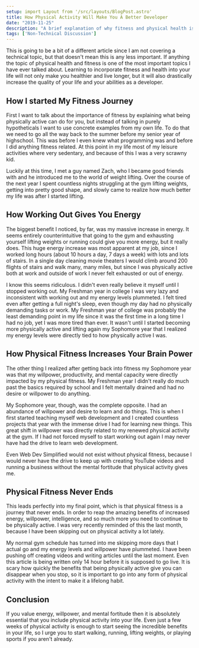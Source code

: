 ```yaml
---
setup: import Layout from '/src/layouts/BlogPost.astro'
title: How Physical Activity Will Make You A Better Developer
date: "2019-11-25"
description: "A brief explanation of why fitness and physical health is so important, especially for programmers."
tags: ['Non-Technical Discussion']
---
```


This is going to be a bit of a different article since I am not covering a technical topic, but that doesn't mean this is any less important. If anything the topic of physical health and fitness is one of the most important topics I have ever talked about. Learning to incorporate fitness and health into your life will not only make you healthier and live longer, but it will also drastically increase the quality of your life and your abilities as a developer.

## How I started My Fitness Journey

First I want to talk about the importance of fitness by explaining what being physically active can do for you, but instead of talking in purely hypotheticals I want to use concrete examples from my own life. To do that we need to go all the way back to the summer before my senior year of highschool. This was before I even knew what programming was and before I did anything fitness related. At this point in my life most of my leisure activities where very sedentary, and because of this I was a very scrawny kid.

Luckily at this time, I met a guy named Zach, who I became good friends with and he introduced me to the world of weight lifting. Over the course of the next year I spent countless nights struggling at the gym lifting weights, getting into pretty good shape, and slowly came to realize how much better my life was after I started lifting.

## How Working Out Gives You Energy

The biggest benefit I noticed, by far, was my massive increase in energy. It seems entirely counterintuitive that going to the gym and exhausting yourself lifting weights or running could give you more energy, but it really does. This huge energy increase was most apparent at my job, since I worked long hours (about 10 hours a day, 7 days a week) with lots and lots of stairs. In a single day cleaning movie theaters I would climb around 200 flights of stairs and walk many, many miles, but since I was physically active both at work and outside of work I never felt exhausted or out of energy. 

I know this seems ridiculous. I didn't even really believe it myself until I stopped working out. My Freshman year in college I was very lazy and inconsistent with working out and my energy levels plummeted. I felt tired even after getting a full night's sleep, even though my day had no physically demanding tasks or work. My Freshman year of college was probably the least demanding point in my life since it was the first time in a long time I had no job, yet I was more tired than ever. It wasn't until I started becoming more physically active and lifting again my Sophomore year that I realized my energy levels were directly tied to how physically active I was.

## How Physical Fitness Increases Your Brain Power

The other thing I realized after getting back into fitness my Sophomore year was that my willpower, productivity, and mental capacity were directly impacted by my physical fitness. My Freshman year I didn't really do much past the basics required by school and I felt mentally drained and had no desire or willpower to do anything.

My Sophomore year, though, was the complete opposite. I had an abundance of willpower and desire to learn and do things. This is when I first started teaching myself web development and I created countless projects that year with the immense drive I had for learning new things. This great shift in willpower was directly related to my renewed physical activity at the gym. If I had not forced myself to start working out again I may never have had the drive to learn web development.

Even Web Dev Simplified would not exist without physical fitness, because I would never have the drive to keep up with creating YouTube videos and running a business without the mental fortitude that physical activity gives me.

## Physical Fitness Never Ends

This leads perfectly into my final point, which is that physical fitness is a journey that never ends. In order to reap the amazing benefits of increased energy, willpower, intelligence, and so much more you need to continue to be physically active. I was very recently reminded of this the last month, because I have been skipping out on physical activity a lot lately.

My normal gym schedule has turned into me skipping more days that I actual go and my energy levels and willpower have plummeted. I have been pushing off creating videos and writing articles until the last moment. Even this article is being written only 14 hour before it is supposed to go live. It is scary how quickly the benefits that being physically active give you can disappear when you stop, so it is important to go into any form of physical activity with the intent to make it a lifelong habit.

## Conclusion

If you value energy, willpower, and mental fortitude then it is absolutely essential that you include physical activity into your life. Even just a few weeks of physical activity is enough to start seeing the incredible benefits in your life, so I urge you to start walking, running, lifting weights, or playing sports if you aren't already.